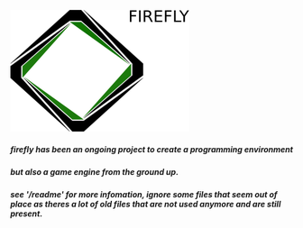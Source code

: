 [![Firefly](/logo.png)](https://github.com/mrdoomlittle/firefly)

##### firefly has been an ongoing project to create a programming environment <br />
##### but also a game engine from the ground up. <br />
##### see '/readme' for more infomation, ignore some files that seem out of place as theres a lot of old files that are not used anymore and are still present.
